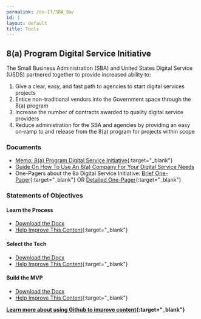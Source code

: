 ```yaml
---
permalink: /do-IT/SBA_8a/
id: 1
layout: default
title: Tools
---
```


## 8(a) Program Digital Service Initiative 

The Small Business Administration (SBA) and United States Digital Service (USDS) partnered together to provide increased ability to:

1.	Give a clear, easy, and fast path to agencies to start digital services projects
2.	Entice non-traditional vendors into the Government space through the 8(a) program
3.	Increase the number of contracts awarded to quality digital service providers
4.	Reduce administration for the SBA and agencies by providing an easy on-ramp to and release from the 8(a) program for projects within scope

### Documents
* [Memo: 8(a) Program Digital Service Initiative](https://techfarhub.cio.gov/assets/files/8aSBA_USDSMemo.pdf){:target="_blank"}
* [Guide On How To Use An 8(a) Company For Your Digital Service Needs](https://techfarhub.cio.gov/discover-IT/how_to_8a/)
* One-Pagers about the 8a Digital Service Initiative: [Brief One-Pager](https://techfarhub.cio.gov/assets/files/USDS-SBA8a_Brief.pdf){:target="_blank"} OR [Detailed One-Pager](https://techfarhub.cio.gov/assets/files/USDS-SBA8a_Detailed.pdf){:target="_blank"}

### Statements of Objectives

#### Learn the Process
  * [Download the Docx](https://techfarhub.cio.gov/assets/files/USDS-LearnTheProcessSOO.docx)
  * [Help Improve This Content](https://github.com/usds/techfar-hub/blob/master/sba-docs/learn_the_processSOO.md){:target="_blank"}
 
#### Select the Tech
  * [Download the Docx](https://techfarhub.cio.gov/assets/files/USDS-SelectYourTechSOO.docx)
  * [Help Improve This Content](https://github.com/usds/techfar-hub/blob/master/sba-docs/select_your_tech.md){:target="_blank"}
  
#### Build the MVP
  * [Download the Docx](https://techfarhub.cio.gov/assets/files/USDS-BuildAnMVP_SOO.docx)
  * [Help Improve This Content](https://github.com/usds/techfar-hub/blob/master/sba-docs/build_MVP.md){:target="_blank"}

**[Learn more about using Github to improve content](https://github.com/usds/techfar-hub/blob/master/README.md){:target="_blank"}**
